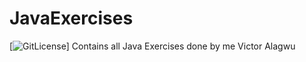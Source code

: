 # JavaExercises
[![GitLicense](https://gitlicense.com/badge/VictorAlagwu/JavaExercises)]
Contains all Java Exercises done by me Victor Alagwu
